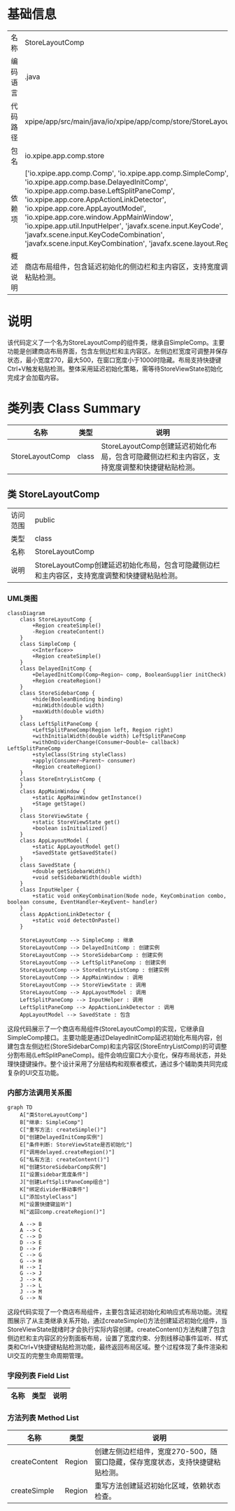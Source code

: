 # 基础信息

|      |      |
|------|------|
| 名称 | StoreLayoutComp |
| 编码语言 | .java |
| 代码路径 | xpipe/app/src/main/java/io/xpipe/app/comp/store/StoreLayoutComp.java |
| 包名 | io.xpipe.app.comp.store |
| 依赖项 | ['io.xpipe.app.comp.Comp', 'io.xpipe.app.comp.SimpleComp', 'io.xpipe.app.comp.base.DelayedInitComp', 'io.xpipe.app.comp.base.LeftSplitPaneComp', 'io.xpipe.app.core.AppActionLinkDetector', 'io.xpipe.app.core.AppLayoutModel', 'io.xpipe.app.core.window.AppMainWindow', 'io.xpipe.app.util.InputHelper', 'javafx.scene.input.KeyCode', 'javafx.scene.input.KeyCodeCombination', 'javafx.scene.input.KeyCombination', 'javafx.scene.layout.Region'] |
| 概述说明 | 商店布局组件，包含延迟初始化的侧边栏和主内容区，支持宽度调整和快捷键粘贴检测。 |

# 说明

该代码定义了一个名为StoreLayoutComp的组件类，继承自SimpleComp。主要功能是创建商店布局界面，包含左侧边栏和主内容区。左侧边栏宽度可调整并保存状态，最小宽度270，最大500，在窗口宽度小于1000时隐藏。布局支持快捷键Ctrl+V触发粘贴检测。整体采用延迟初始化策略，需等待StoreViewState初始化完成才会加载内容。

# 类列表 Class Summary

| 名称   | 类型  | 说明 |
|-------|------|-------------|
| StoreLayoutComp | class | StoreLayoutComp创建延迟初始化布局，包含可隐藏侧边栏和主内容区，支持宽度调整和快捷键粘贴检测。 |



## 类 StoreLayoutComp

|      |      |
|------|------|
| 访问范围 | public |
| 类型 | class |
| 名称 | StoreLayoutComp |
| 说明 | StoreLayoutComp创建延迟初始化布局，包含可隐藏侧边栏和主内容区，支持宽度调整和快捷键粘贴检测。 |


### UML类图

```mermaid
classDiagram
    class StoreLayoutComp {
        +Region createSimple()
        -Region createContent()
    }
    class SimpleComp {
        <<Interface>>
        +Region createSimple()
    }
    class DelayedInitComp {
        +DelayedInitComp(Comp~Region~ comp, BooleanSupplier initCheck)
        +Region createRegion()
    }
    class StoreSidebarComp {
        +hide(BooleanBinding binding)
        +minWidth(double width)
        +maxWidth(double width)
    }
    class LeftSplitPaneComp {
        +LeftSplitPaneComp(Region left, Region right)
        +withInitialWidth(double width) LeftSplitPaneComp
        +withOnDividerChange(Consumer~Double~ callback) LeftSplitPaneComp
        +styleClass(String styleClass)
        +apply(Consumer~Parent~ consumer)
        +Region createRegion()
    }
    class StoreEntryListComp {
    }
    class AppMainWindow {
        +static AppMainWindow getInstance()
        +Stage getStage()
    }
    class StoreViewState {
        +static StoreViewState get()
        +boolean isInitialized()
    }
    class AppLayoutModel {
        +static AppLayoutModel get()
        +SavedState getSavedState()
    }
    class SavedState {
        +double getSidebarWidth()
        +void setSidebarWidth(double width)
    }
    class InputHelper {
        +static void onKeyCombination(Node node, KeyCombination combo, boolean consume, EventHandler~KeyEvent~ handler)
    }
    class AppActionLinkDetector {
        +static void detectOnPaste()
    }

    StoreLayoutComp --> SimpleComp : 继承
    StoreLayoutComp --> DelayedInitComp : 创建实例
    StoreLayoutComp --> StoreSidebarComp : 创建实例
    StoreLayoutComp --> LeftSplitPaneComp : 创建实例
    StoreLayoutComp --> StoreEntryListComp : 创建实例
    StoreLayoutComp --> AppMainWindow : 调用
    StoreLayoutComp --> StoreViewState : 调用
    StoreLayoutComp --> AppLayoutModel : 调用
    LeftSplitPaneComp --> InputHelper : 调用
    LeftSplitPaneComp --> AppActionLinkDetector : 调用
    AppLayoutModel --> SavedState : 包含
```

这段代码展示了一个商店布局组件(StoreLayoutComp)的实现，它继承自SimpleComp接口。主要功能是通过DelayedInitComp延迟初始化布局内容，创建包含左侧边栏(StoreSidebarComp)和主内容区(StoreEntryListComp)的可调整分割布局(LeftSplitPaneComp)。组件会响应窗口大小变化，保存布局状态，并处理快捷键操作。整个设计采用了分层结构和观察者模式，通过多个辅助类共同完成复杂的UI交互功能。


### 内部方法调用关系图

```mermaid
graph TD
    A["类StoreLayoutComp"]
    B["继承: SimpleComp"]
    C["重写方法: createSimple()"]
    D["创建DelayedInitComp实例"]
    E["条件判断: StoreViewState是否初始化"]
    F["调用delayed.createRegion()"]
    G["私有方法: createContent()"]
    H["创建StoreSidebarComp实例"]
    I["设置sidebar宽度条件"]
    J["创建LeftSplitPaneComp组合"]
    K["绑定divider移动事件"]
    L["添加styleClass"]
    M["设置快捷键监听"]
    N["返回comp.createRegion()"]

    A --> B
    A --> C
    C --> D
    D --> E
    D --> F
    C --> G
    G --> H
    H --> I
    G --> J
    J --> K
    J --> L
    J --> M
    G --> N
```

这段代码实现了一个商店布局组件，主要包含延迟初始化和响应式布局功能。流程图展示了从主类继承关系开始，通过createSimple()方法创建延迟初始化组件，当StoreViewState就绪时才会执行实际内容创建。createContent()方法构建了包含侧边栏和主内容区的分割面板布局，设置了宽度约束、分割线移动事件监听、样式类和Ctrl+V快捷键粘贴检测功能，最终返回布局区域。整个过程体现了条件渲染和UI交互的完整生命周期管理。

### 字段列表 Field List

| 名称  | 类型  | 说明 |
|-------|-------|------|

### 方法列表 Method List

| 名称  | 类型  | 说明 |
|-------|-------|------|
| createContent | Region | 创建左侧边栏组件，宽度270-500，随窗口隐藏，保存宽度状态，支持快捷键粘贴检测。 |
| createSimple | Region | 重写方法创建延迟初始化区域，依赖状态检查。 |




